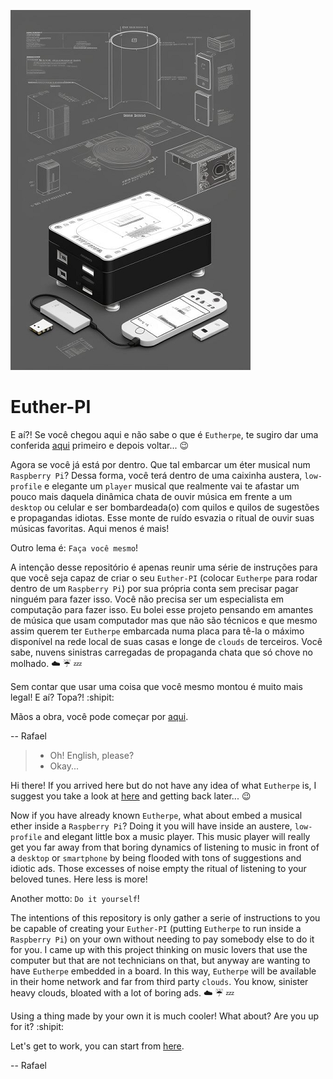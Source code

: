 ![euther-pi-glyph](doc/figures/euther-pi-glyph.png)
# Euther-PI

E aí?! Se você chegou aqui e não sabe o que é `Eutherpe`, te sugiro dar uma conferida
[aqui](https://github.com/rafael-santiago/eutherpe) primeiro e depois voltar... :wink:

Agora se você já está por dentro. Que tal embarcar um éter musical num `Raspberry Pi`?
Dessa forma, você terá dentro de uma caixinha austera, `low-profile` e elegante um `player`
musical que realmente vai te afastar um pouco mais daquela dinâmica chata de ouvir música
em frente a um `desktop` ou celular e ser bombardeada(o) com quilos e quilos de sugestões e
propagandas idiotas. Esse monte de ruído esvazia o ritual de ouvir suas músicas favoritas.
Aqui menos é mais!

Outro lema é: `Faça você mesmo`!

A intenção desse repositório é apenas reunir uma série de instruções para que você seja
capaz de criar o seu `Euther-PI` (colocar `Eutherpe` para rodar dentro de um `Raspberry Pi`)
por sua própria conta sem precisar pagar ninguém para fazer isso. Você não precisa ser um
especialista em computação para fazer isso. Eu bolei esse projeto pensando em amantes de
música que usam computador mas que não são técnicos e que mesmo assim querem ter `Eutherpe`
embarcada numa placa para tê-la o máximo disponível na rede local de suas casas e longe de
`clouds` de terceiros. Você sabe, nuvens sinistras carregadas de propaganda chata que só chove
no molhado. :cloud: :umbrella: :zzz:

Sem contar que usar uma coisa que você mesmo montou é muito mais legal! E aí? Topa?! :shipit:

Mãos a obra, você pode começar por [aqui](doc/MANUAL-PT.md).

-- Rafael

>- Oh! English, please?
>- Okay...

Hi there! If you arrived here but do not have any idea of what `Eutherpe` is, I suggest you
take a look at [here](https://github.com/rafael-santiago/eutherpe) and getting back later... :wink:

Now if you have already known `Eutherpe`, what about embed a musical ether inside a `Raspberry Pi`?
Doing it you will have inside an austere, `low-profile` and elegant little box a music player.
This music player will really get you far away from that boring dynamics of listening to music
in front of a `desktop` or `smartphone` by being flooded with tons of suggestions and idiotic ads.
Those excesses of noise empty the ritual of listening to your beloved tunes. Here less is more!

Another motto: `Do it yourself`!

The intentions of this repository is only gather a serie of instructions to you be capable
of creating your `Euther-PI` (putting `Eutherpe` to run inside a `Raspberry Pi`) on your own
without needing to pay somebody else to do it for you. I came up with this project thinking on
music lovers that use the computer but that are not technicians on that, but anyway are wanting
to have `Eutherpe` embedded in a board. In this way, `Eutherpe` will be available in their
home network and far from third party `clouds`. You know, sinister heavy clouds, bloated with
a lot of boring ads. :cloud: :umbrella: :zzz:

Using a thing made by your own it is much cooler! What about? Are you up for it? :shipit:

Let's get to work, you can start from [here](doc/MANUAL-EN.md).

-- Rafael

